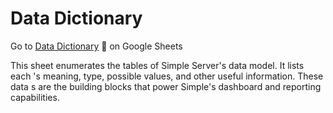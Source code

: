 # Data Dictionary

Go to [Data Dictionary](https://docs.google.com/spreadsheets/d/1LOn9IzfuQXog2agGbNphweMNTV27K84yctjPs6b7USI/edit#gid=0) 📖 on Google Sheets 

This sheet enumerates the tables of Simple Server's data model. It lists each 's meaning, type, possible values, and other useful information. These data s are the building blocks that power Simple's dashboard and reporting capabilities.




